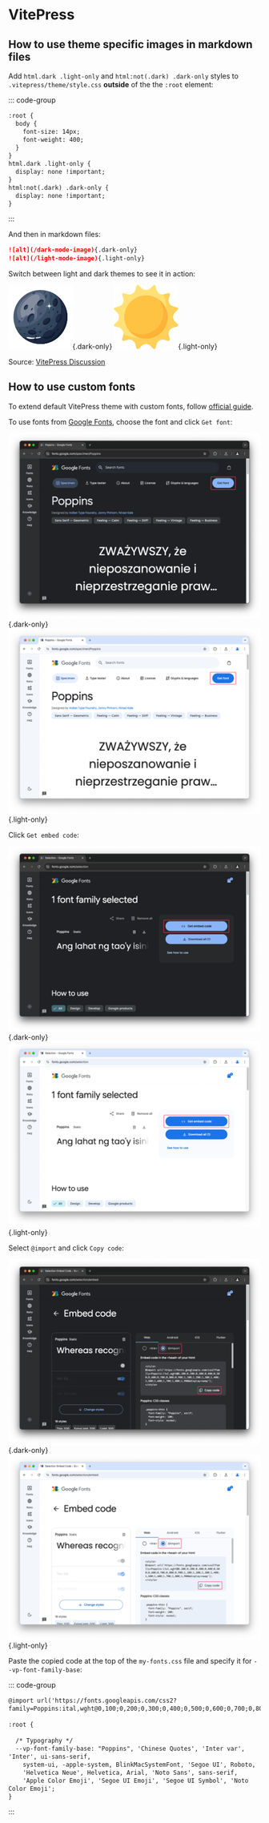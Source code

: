 # VitePress

## How to use theme specific images in markdown files

Add `html.dark .light-only` and `html:not(.dark) .dark-only` styles to `.vitepress/theme/style.css` **outside** of the the `:root` element:

::: code-group

```CSS{7-12} [.vitepress/theme/style.css]
:root {
  body {
    font-size: 14px;
    font-weight: 400;
  }
}
html.dark .light-only {
  display: none !important;
}
html:not(.dark) .dark-only {
  display: none !important;
}
```

:::

And then in markdown files:

```Markdown
![alt](/dark-mode-image){.dark-only}
![alt](/light-mode-image){.light-only}
```

Switch between light and dark themes to see it in action:

![Moon](/assets/images/full-moon.png){.dark-only}
![Sun](/assets/images/sun.png){.light-only}

Source: [VitePress Discussion](https://github.com/vuejs/vitepress/discussions/3560)

## How to use custom fonts

To extend default VitePress theme with custom fonts, follow [official guide](https://vitepress.dev/guide/extending-default-theme#using-different-fonts).

To use fonts from [Google Fonts](https://fonts.google.com), choose the font and click `Get font`:

![Get font](/assets/images/google-fonts-get-font-dark.png){.dark-only}
![Get font](/assets/images/google-fonts-get-font-light.png){.light-only}

Click `Get embed code`:

![Get embed code](/assets/images/google-fonts-get-embed-code-dark.png){.dark-only}
![Get embed code](/assets/images/google-fonts-get-embed-code-light.png){.light-only}

Select `@import` and click `Copy code`:

![Copy code](/assets/images/google-fonts-copy-code-dark.png){.dark-only}
![Copy code](/assets/images/google-fonts-copy-code-light.png){.light-only}

Paste the copied code at the top of the `my-fonts.css` file and specify it for `--vp-font-family-base`:

::: code-group

```CSS{1,6} [my-fonts.css]
@import url('https://fonts.googleapis.com/css2?family=Poppins:ital,wght@0,100;0,200;0,300;0,400;0,500;0,600;0,700;0,800;0,900;1,100;1,200;1,300;1,400;1,500;1,600;1,700;1,800;1,900&display=swap');

:root {

  /* Typography */
  --vp-font-family-base: "Poppins", 'Chinese Quotes', 'Inter var', 'Inter', ui-sans-serif,
    system-ui, -apple-system, BlinkMacSystemFont, 'Segoe UI', Roboto,
    'Helvetica Neue', Helvetica, Arial, 'Noto Sans', sans-serif,
    'Apple Color Emoji', 'Segoe UI Emoji', 'Segoe UI Symbol', 'Noto Color Emoji';
}
```

:::
